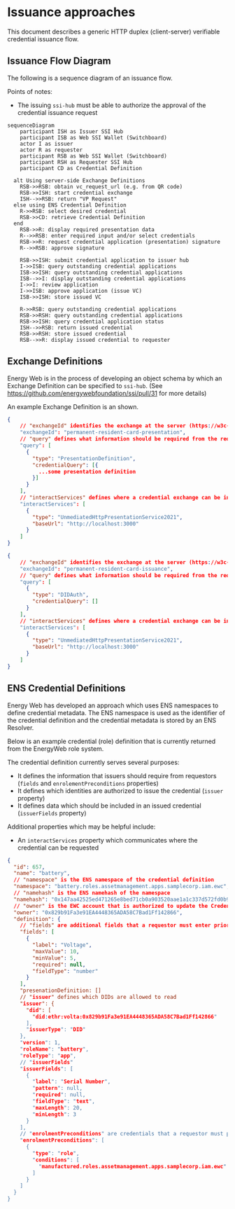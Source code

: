 # Issuance approaches

This document describes a generic HTTP duplex (client-server) verifiable credential issuance flow.

## Issuance Flow Diagram

The following is a sequence diagram of an issuance flow.

Points of notes:
- The issuing `ssi-hub` must be able to authorize the approval of the credential issuance request

```mermaid
sequenceDiagram
    participant ISH as Issuer SSI Hub
    participant ISB as Web SSI Wallet (Switchboard)
    actor I as issuer
    actor R as requester
    participant RSB as Web SSI Wallet (Switchboard)
    participant RSH as Requester SSI Hub
    participant CD as Credential Definition

  alt Using server-side Exchange Definitions
    RSB->>RSB: obtain vc_request_url (e.g. from QR code)
    RSB->>ISH: start credential exchange
    ISH-->>RSB: return "VP Request"
  else using ENS Credential Definition
    R->>RSB: select desired credential
    RSB->>CD: retrieve Credential Definition
  end
    RSB->>R: display required presentation data
    R-->>RSB: enter required input and/or select credentials
    RSB->>R: request credential application (presentation) signature
    R-->>RSB: approve signature

    RSB->>ISH: submit credential application to issuer hub
    I->>ISB: query outstanding credential applications
    ISB->>ISH: query outstanding credential applications
    ISB-->>I: display outstanding credential applications
    I->>I: review application
    I->>ISB: approve application (issue VC)
    ISB->>ISH: store issued VC

    R->>RSB: query outstanding credential applications
    RSB->>RSH: query outstanding credential applications
    RSB->>ISH: query credential application status
    ISH-->>RSB: return issued credential
    RSB->>RSH: store issued credential
    RSB-->>R: display issued credential to requester
```

## Exchange Definitions

Energy Web is in the process of developing an object schema by which an Exchange Definition can be specified to `ssi-hub`.
(See https://github.com/energywebfoundation/ssi/pull/31 for more details)

An example Exchange Definition is an shown.
```json
{
    // "exchangeId" identifies the exchange at the server (https://w3c-ccg.github.io/vc-api/#initiate-exchange)
    "exchangeId": "permanent-resident-card-presentation",
    // "query" defines what information should be required from the requester (https://w3c-ccg.github.io/vp-request-spec/#query-types)
    "query": [
      {
        "type": "PresentationDefinition",
        "credentialQuery": [{
          ...some presentation definition
        }]
      }
    ],
    // "interactServices" defines where a credential exchange can be initiated (https://w3c-ccg.github.io/vp-request-spec/#interaction-types)
    "interactServices": [
      {
        "type": "UnmediatedHttpPresentationService2021",
        "baseUrl": "http://localhost:3000"
      }
    ]
}
```
```json
{
    // "exchangeId" identifies the exchange at the server (https://w3c-ccg.github.io/vc-api/#initiate-exchange)
    "exchangeId": "permanent-resident-card-issuance",
    // "query" defines what information should be required from the requester (https://w3c-ccg.github.io/vp-request-spec/#query-types)
    "query": [
      {
        "type": "DIDAuth",
        "credentialQuery": []
      }
    ],
    // "interactServices" defines where a credential exchange can be initiated (https://w3c-ccg.github.io/vp-request-spec/#interaction-types)
    "interactServices": [
      {
        "type": "UnmediatedHttpPresentationService2021",
        "baseUrl": "http://localhost:3000"
      }
    ]
}
```

## ENS Credential Definitions

Energy Web has developed an approach which uses ENS namespaces to define credential metadata.
The ENS namespace is used as the identifier of the credential definition and the credential metadata is stored by an ENS Resolver.

Below is an example credential (role) definition that is currently returned from the EnergyWeb role system.

The credential definition currently serves several purposes:
- It defines the information that issuers should require from requestors (`fields` and `enrolementPreconditions` properties)
- It defines which identities are authorized to issue the credential (`issuer` property)
- It defines data which should be included in an issued credential (`issuerFields` property)

Additional properties which may be helpful include:
- An `interactServices` property which communicates where the credential can be requested

```json
{
  "id": 657,
  "name": "battery",
  // "namespace" is the ENS namespace of the credential definition
  "namespace": "battery.roles.assetmanagement.apps.samplecorp.iam.ewc",
  // "namehash" is the ENS namehash of the namespace
  "namehash": "0x147aa42525ed471265e8bed71cb0a903520aae1a1c337d572fd0b9d45957013b",
  // "owner" is the EWC account that is authorized to update the Credential Definition
  "owner": "0x829b91Fa3e91EA4448365ADA58C7Bad1Ff142866",
  "definition": {
    // "fields" are additional fields that a requestor must enter prior to being given a credential
    "fields": [
      {
        "label": "Voltage",
        "maxValue": 10,
        "minValue": 5,
        "required": null,
        "fieldType": "number"
      }
    ],
    "presenationDefinition: []
    // "issuer" defines which DIDs are allowed to read 
    "issuer": {
      "did": [
        "did:ethr:volta:0x829b91Fa3e91EA4448365ADA58C7Bad1Ff142866"
      ],
      "issuerType": "DID"
    },
    "version": 1,
    "roleName": "battery",
    "roleType": "app",
    // "issuerFields" 
    "issuerFields": [
      {
        "label": "Serial Number",
        "pattern": null,
        "required": null,
        "fieldType": "text",
        "maxLength": 20,
        "minLength": 3
      }
    ],
    // "enrolmentPreconditions" are credentials that a requestor must provide
    "enrolmentPreconditions": [
      {
        "type": "role",
        "conditions": [
          "manufactured.roles.assetmanagement.apps.samplecorp.iam.ewc"
        ]
      }
    ]
  }
}
```